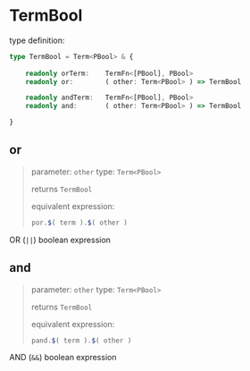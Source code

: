 # TermBool

type definition:
```ts
type TermBool = Term<PBool> & {
    
    readonly orTerm:    TermFn<[PBool], PBool>
    readonly or:        ( other: Term<PBool> ) => TermBool

    readonly andTerm:   TermFn<[PBool], PBool>
    readonly and:       ( other: Term<PBool> ) => TermBool

}
```

## or

> parameter: `other` type: `Term<PBool>`
> 
> returns `TermBool`
> 
> equivalent expression:
> ```ts
> por.$( term ).$( other )
> ```

OR (`||`) boolean expression


## and

> parameter: `other` type: `Term<PBool>`
> 
> returns `TermBool`
> 
> equivalent expression:
> ```ts
> pand.$( term ).$( other )
> ```

AND (`&&`) boolean expression